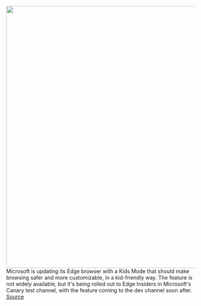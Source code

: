 <img src='https://cdn.vox-cdn.com/thumbor/z2-38KQv8gwxq9hrO_J1Hb9FwXM=/0x0:2040x1360/1200x800/filters:focal(857x517:1183x843)/cdn.vox-cdn.com/uploads/chorus_image/image/68825952/acastro_200207_3900_Edge_0001.0.0.jpg' width='700px' /><br/>
Microsoft is updating its Edge browser with a Kids Mode that should make browsing safer and more customizable, in a kid-friendly way. The feature is not widely available, but it's being rolled out to Edge Insiders in Microsoft's Canary test channel, with the feature coming to the dev channel soon after.
<a href='https://www.theverge.com/2021/2/16/22285839/microsoft-edge-browser-kids-mode-safe-search-themes-allow-list'> Source <a/>